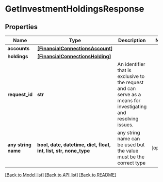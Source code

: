 # GetInvestmentHoldingsResponse


## Properties
Name | Type | Description | Notes
------------ | ------------- | ------------- | -------------
**accounts** | [**[FinancialConnectionsAccount]**](FinancialConnectionsAccount.md) |  | 
**holdings** | [**[FinancialConnectionsHolding]**](FinancialConnectionsHolding.md) |  | 
**request_id** | **str** | An identifier that is exclusive to the request and can serve as a means for investigating and resolving issues. | 
**any string name** | **bool, date, datetime, dict, float, int, list, str, none_type** | any string name can be used but the value must be the correct type | [optional]

[[Back to Model list]](../README.md#documentation-for-models) [[Back to API list]](../README.md#documentation-for-api-endpoints) [[Back to README]](../README.md)



